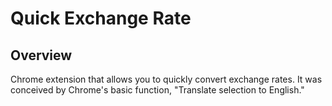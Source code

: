 # Quick Exchange Rate

## Overview

Chrome extension that allows you to quickly convert exchange rates.
It was conceived by Chrome's basic function, "Translate selection to English."